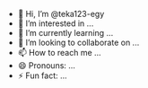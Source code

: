 - 👋 Hi, I’m @teka123-egy
- 👀 I’m interested in ...
- 🌱 I’m currently learning ...
- 💞️ I’m looking to collaborate on ...
- 📫 How to reach me ...
- 😄 Pronouns: ...
- ⚡ Fun fact: ...

<!---
teka123-egy/teka123-egy is a ✨ special ✨ repository because its `README.md` (this file) appears on your GitHub profile.
You can click the Preview link to take a look at your changes.
--->

